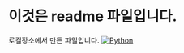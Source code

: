 # 이것은 readme 파일입니다.

로컬장소에서 만든 파일입니다.
[![Python](https://img.shields.io/pypi/pyversions/tensorflow.svg)](https://badge.fury.io/py/tensorflow)
